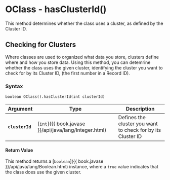 
# OClass - hasClusterId()

This method determines whether the class uses a cluster, as defined by the Cluster ID.

## Checking for Clusters

Where classes are used to organized what data you store, clusters define where and how you store data.  Using this method, you can detemrine whether the class uses the given cluster, identifying the cluster you want to check for by its Cluster ID, (the first number in a Record ID).

### Syntax

```
boolean OClass().hasClusterId(int clusterId)
```

| Argument | Type | Description |
|---|---|---|
| **`clusterId`** | [`int`]({{ book.javase }}/api/java/lang/Integer.html) | Defines the cluster you want to check for by its Cluster ID |

#### Return Value

This method returns a [`boolean`]({{ book.javase }}/api/java/lang/Boolean.html) instance, where a `true` value indicates that the class does use the given cluster.
